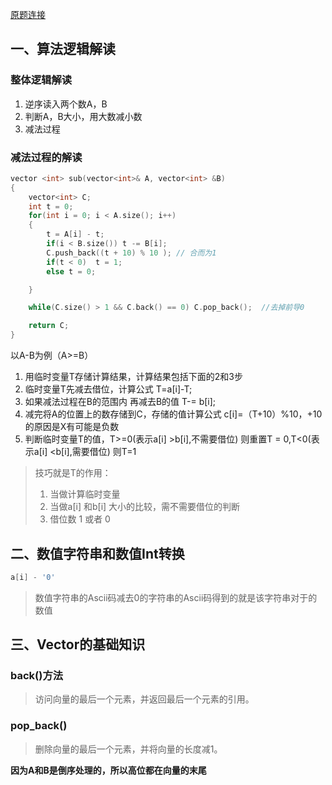 
[原题连接](https://www.acwing.com/problem/content/794/)
## 一、算法逻辑解读

### 整体逻辑解读

1. 逆序读入两个数A，B
2. 判断A，B大小，用大数减小数
3. 减法过程

### 减法过程的解读

``` c++
vector <int> sub(vector<int>& A, vector<int> &B)
{
    vector<int> C;
    int t = 0;
    for(int i = 0; i < A.size(); i++)
    {
        t = A[i] - t;
        if(i < B.size()) t -= B[i];
        C.push_back((t + 10) % 10 ); // 合而为1
        if(t < 0)  t = 1;
        else t = 0;

    }

    while(C.size() > 1 && C.back() == 0) C.pop_back();  //去掉前导0

    return C;
}
```


以A-B为例（A>=B）
1. 用临时变量T存储计算结果，计算结果包括下面的2和3步
2. 临时变量T先减去借位，计算公式 T=a[i]-T;
3. 如果减法过程在B的范围内 再减去B的值 T-= b[i]; 
4. 减完将A的位置上的数存储到C，存储的值计算公式 c[i]=（T+10）%10，+10的原因是X有可能是负数
5. 判断临时变量T的值，T>=0(表示a[i] >b[i],不需要借位) 则重置T = 0,T<0(表示a[i] <b[i],需要借位) 则T=1

> 技巧就是T的作用：
> 	1. 当做计算临时变量 
> 	2. 当做a[i] 和b[i] 大小的比较，需不需要借位的判断
> 	3. 借位数 1 或者 0 

## 二、数值字符串和数值Int转换

``` c++
a[i] - '0'
```

> 数值字符串的Ascii码减去0的字符串的Ascii码得到的就是该字符串对于的数值
## 三、Vector的基础知识
### back()方法
> 访问向量的最后一个元素，并返回最后一个元素的引用。

### pop_back()
> 删除向量的最后一个元素，并将向量的长度减1。

**因为A和B是倒序处理的，所以高位都在向量的末尾**
